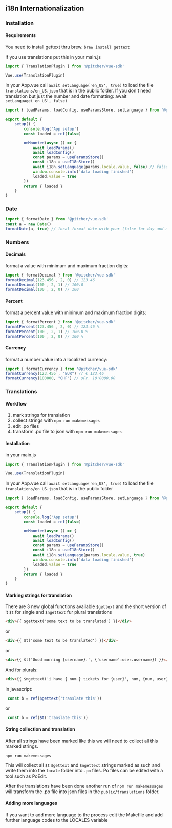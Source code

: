 
## i18n Internationalization

### Installation

#### Requirements
You need to install gettext thru brew.
```brew install gettext```

If you use translations put this in your main.js

```javascript
import { TranslationPlugin } from '@pitcher/vue-sdk'

Vue.use(TranslationPlugin)
```

In your App.vue call `await setLanguage('en_US', true)` to load the file `translations/en_US.json` that is in the public folder.
If you don't need translation but just the number and date formatting: await `setLanguage('en_US', false)`

```javascript
import { loadParams, loadConfig, useParamsStore, setLanguage } from '@pitcher/vue-sdk'

export default {
    setup() {
        console.log('App setup')
        const loaded = ref(false)

        onMounted(async () => {
            await loadParams()
            await loadConfig()
            const params = useParamsStore()
            const i18n = useI18nStore()
            await i18n.setLanguage(params.locale.value, false) // false does not load any translation files but supports dates and number formatting
            window.console.info('data loading finished')
            loaded.value = true
        })
        return { loaded }
    }
}
```


### Date

```javascript
import { formatDate } from '@pitcher/vue-sdk'
const a = new Date()
formatDate(a, true) // local format date with year (false for day and month only)
```

### Numbers

#### Decimals
format a value with minimum and maximum fraction digits:

```javascript
import { formatDecimal } from '@pitcher/vue-sdk'
formatDecimal(123.456 , 2, 0) // 123.46
formatDecimal(100 , 2, 1) // 100.0
formatDecimal(100 , 2, 0) // 100
```  

#### Percent
format a percent value with minimum and maximum fraction digits:
     
 ```javascript
 import { formatPercent } from '@pitcher/vue-sdk'
 formatPercent(123.456 , 2, 0) // 123.46 %
 formatPercent(100 , 2, 1) // 100.0 %
 formatPercent(100 , 2, 0) // 100 %
 ```  

#### Currency
format a number value into a localized currency:
     
 ```javascript
 import { formatCurrency } from '@pitcher/vue-sdk'
 formatCurrency(123.456 , "EUR") // € 123.46 
 formatCurrency(100000, "CHF") // sFr. 10'0000.00

 ```  


### Translations


#### Workflow

1. mark strings for translation
2. collect strings with `npm run makemessages`
3. edit .po files
4. transform .po file to json with `npm run makemessages`


#### Installation

in your main.js

```javascript
import { TranslationPlugin } from '@pitcher/vue-sdk'

Vue.use(TranslationPlugin)
```

In your App.vue call `await setLanguage('en_US', true)` to load the file `translations/en_US.json` that is in the public folder

```javascript
import { loadParams, loadConfig, useParamsStore, setLanguage } from '@pitcher/vue-sdk'

export default {
    setup() {
        console.log('App setup')
        const loaded = ref(false)

        onMounted(async () => {
            await loadParams()
            await loadConfig()
            const params = useParamsStore()
            const i18n = useI18nStore()
            await i18n.setLanguage(params.locale.value, true)
            window.console.info('data loading finished')
            loaded.value = true
        })
        return { loaded }
    }
}

```

#### Marking strings for translation

There are 3 new global functions available `$gettext` and the short version of it `$t` for single and `$ngettext` fur plural translations

```html
<div>{{ $gettext('some text to be translated') }}</div>
```

or 

```html
<div>{{ $t('some text to be translated') }}</div>
```

or 

```html
<div>{{ $t('Good morning {username}.', {'username':user.username}) }}</div>
```


And for plurals:

```html
<div>{{ $ngettext('i have { num } tickets for {user}', num, {num, user}) }}</div>
```
In javascript:
```javascript
 const b = ref($gettext('translate this'))
```
or
```javascript
 const b = ref($t('translate this'))
```


#### String collection and translation

After all strings have been marked like this we will need to collect all this marked strings.

```
npm run makemessages
```

This will collect all `$t` `$gettext` and `$ngettext` strings marked as such and write
them into the `locale` folder into `.po` files. Po files can be edited with a tool such as PoEdit.

After the translations have been done another run of `npm run makemessages` will transform the .po file
into json files in the `public/translations` folder.

#### Adding more languages

If you want to add more language to the process edit the Makefile and add further language codes to
the LOCALES variable


